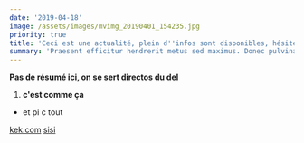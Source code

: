 ```yaml
---
date: '2019-04-18'
image: /assets/images/mvimg_20190401_154235.jpg
priority: true
title: 'Ceci est une actualité, plein d''infos sont disponibles, hésitez pas à c'
summary: 'Praesent efficitur hendrerit metus sed maximus. Donec pulvinar mauris efficitur tempus pretium. Fusce sit amet mollis elit. Fusce at est et elit elementum sagittis. Vestibulum ultrices justo non rutrum venenatis. Suspendisse potenti. Vestibulum convallis bibendum diam, eu ornare diam lacinia eu. Aliquam dapibus vulputate leo, a molestie magna dignissim vel. In libero augue, elementum ut mollis nec, rutrum at libero. Donec blandit felis eget justo condimentum, vel lobortis leo rhoncus. Nam id metus nisi. Vestibulum elementum tortor sit amet risus malesuada, et feugiat orci molestie. Class aptent taciti sociosqu ad litora torquent per conubia nostra, per inceptos himenaeos.'
---
```

**Pas de résumé ici, on se sert directos du del** 

1. **c'est comme ça**

* et pi c tout

[kek.com](kek.com) [sisi](kek.kek)
